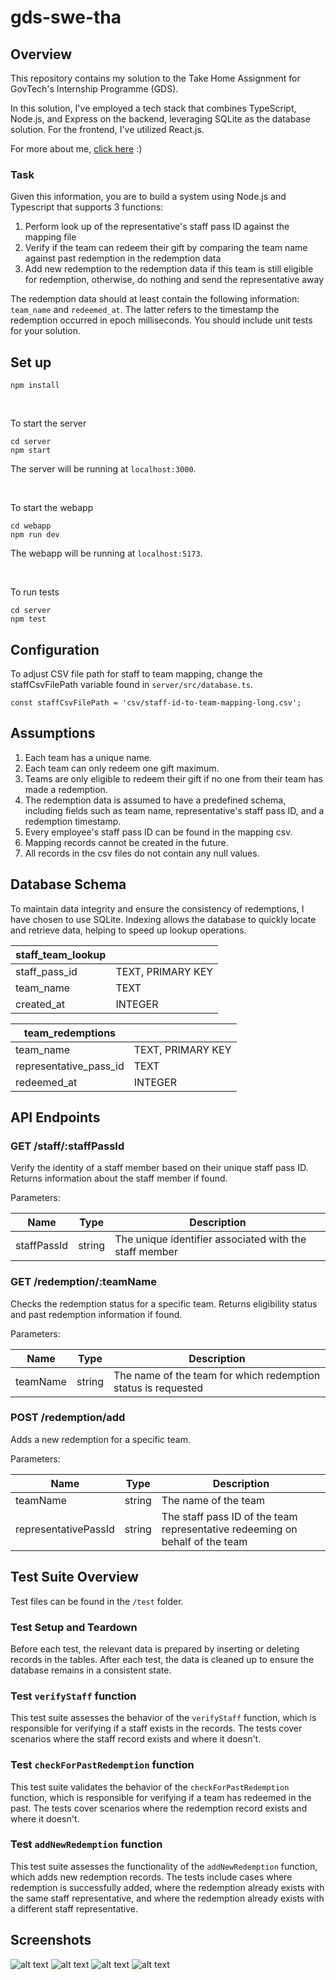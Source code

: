 # gds-swe-tha

## Overview

This repository contains my solution to the Take Home Assignment for GovTech's Internship Programme (GDS).

In this solution, I've employed a tech stack that combines TypeScript, Node.js, and Express on the backend, leveraging SQLite as the database solution. For the frontend, I've utilized React.js.

For more about me, [click here](ABOUT) :)

### Task

Given this information, you are to build a system using Node.js and Typescript that supports 3 functions:

1. Perform look up of the representative's staff pass ID against the mapping file
2. Verify if the team can redeem their gift by comparing the team name against past redemption in the redemption data
3. Add new redemption to the redemption data if this team is still eligible for redemption, otherwise, do nothing and send the representative away

The redemption data should at least contain the following information: `team_name` and `redeemed_at`. The latter refers to the timestamp the redemption occurred in epoch milliseconds. You should include unit tests for your solution.

## Set up

```
npm install
```

<br>

To start the server
```
cd server
npm start
```
The server will be running at `localhost:3000`.

<br>

To start the webapp
```
cd webapp
npm run dev
```
The webapp will be running at `localhost:5173`.

<br>

To run tests
```
cd server
npm test
```

## Configuration

To adjust CSV file path for staff to team mapping, change the staffCsvFilePath variable found in `server/src/database.ts`.

```
const staffCsvFilePath = 'csv/staff-id-to-team-mapping-long.csv';
```

## Assumptions

1. Each team has a unique name.
2. Each team can only redeem one gift maximum.
3. Teams are only eligible to redeem their gift if no one from their team has made a redemption.
4. The redemption data is assumed to have a predefined schema, including fields such as team name, representative's staff pass ID, and a redemption timestamp.
5. Every employee's staff pass ID can be found in the mapping csv.
6. Mapping records cannot be created in the future.
7. All records in the csv files do not contain any null values.

## Database Schema

To maintain data integrity and ensure the consistency of redemptions, I have chosen to use SQLite. Indexing allows the database to quickly locate and retrieve data, helping to speed up lookup operations.

| staff_team_lookup        |                         |
| ------------------------ |-------------------------|
| staff_pass_id            |  TEXT, PRIMARY KEY      |
| team_name                |  TEXT                   |
| created_at               |  INTEGER                |


| team_redemptions         |                         |
| ------------------------ |-------------------------|
| team_name                |  TEXT, PRIMARY KEY      |
| representative_pass_id   |  TEXT                   |
| redeemed_at              |  INTEGER                |

## API Endpoints

### GET /staff/:staffPassId
Verify the identity of a staff member based on their unique staff pass ID. Returns information about the staff member if found.

Parameters:

| Name          | Type         | Description         |
| ------------- |--------------|---------------------|
| staffPassId   |  string      | The unique identifier associated with the staff member |

### GET /redemption/:teamName
Checks the redemption status for a specific team. Returns eligibility status and past redemption information if found.

Parameters:

| Name          | Type         | Description         |
| ------------- |--------------|---------------------|
| teamName      |  string      | The name of the team for which redemption status is requested |

### POST /redemption/add
Adds a new redemption for a specific team.

Parameters:

| Name          | Type         | Description         |
| ------------- |--------------|---------------------|
| teamName      |  string      | The name of the team |
| representativePassId      |  string      | The staff pass ID of the team representative redeeming on behalf of the team  |

## Test Suite Overview

Test files can be found in the `/test` folder.

### Test Setup and Teardown

Before each test, the relevant data is prepared by inserting or deleting records in the tables. After each test, the data is cleaned up to ensure the database remains in a consistent state.

### Test `verifyStaff` function

This test suite assesses the behavior of the `verifyStaff` function, which is responsible for verifying if a staff exists in the records. The tests cover scenarios where the staff record exists and where it doesn't.

### Test `checkForPastRedemption` function

This test suite validates the behavior of the `checkForPastRedemption` function, which is responsible for verifying if a team has redeemed in the past. The tests cover scenarios where the redemption record exists and where it doesn't.

### Test `addNewRedemption` function

This test suite assesses the functionality of the `addNewRedemption` function, which adds new redemption records. The tests include cases where redemption is successfully added, where the redemption already exists with the same staff representative, and where the redemption already exists with a different staff representative.

## Screenshots

![alt text](screenshots/Screenshot-1.png "Verification page")
![alt text](screenshots/Screenshot-2.png "Redemption page (Eligible)")
![alt text](screenshots/Screenshot-3.png "Redemption page (Ineligible)")
![alt text](screenshots/Screenshot-4.png "Success page")

